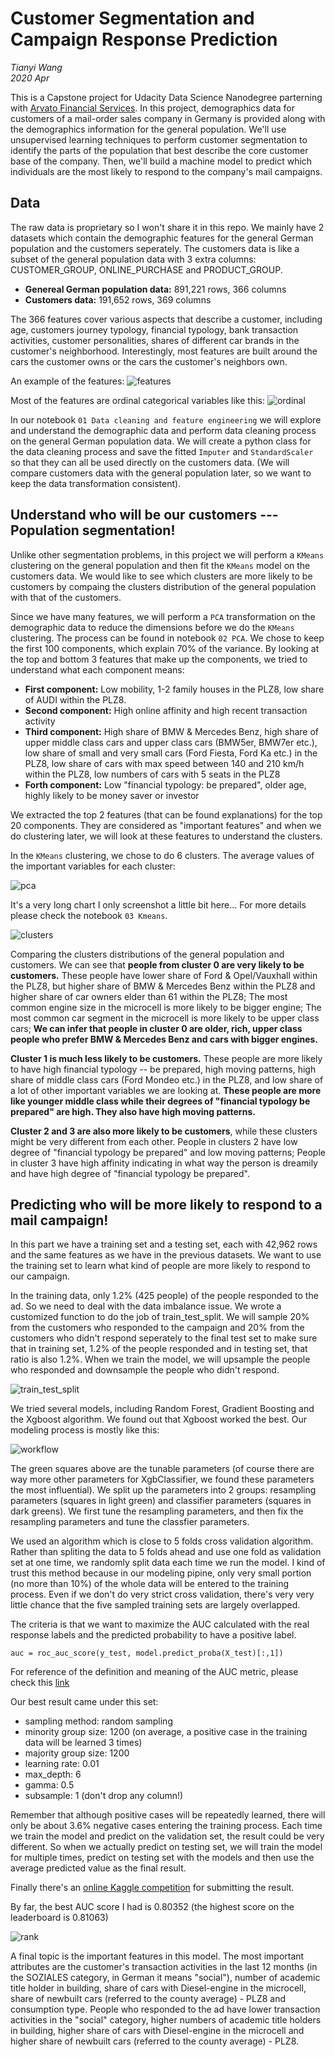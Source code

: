 # Customer Segmentation and Campaign Response Prediction
*Tianyi Wang*
<br>*2020 Apr*

This is a Capstone project for Udacity Data Science Nanodegree parterning with [Arvato Financial Services](https://finance.arvato.com/en-us/]). In this project, demographics data for customers of a mail-order sales company in Germany is provided along with the demographics information for the general population. We'll use unsupervised learning techniques to perform customer segmentation to identify the parts of the population that best describe the core customer base of the company. Then, we'll build a machine model to predict which individuals are the most likely to respond to the company's mail campaigns. 

## Data

The raw data is proprietary so I won't share it in this repo. We mainly have 2 datasets which contain the demographic features for the general German population and the customers seperately. The customers data is like a subset of the general population data with 3 extra columns: CUSTOMER_GROUP, ONLINE_PURCHASE and PRODUCT_GROUP.

* **Genereal German population data:** 891,221 rows, 366 columns
* **Customers data:** 191,652 rows, 369 columns

The 366 features cover various aspects that describe a customer, including age, customers journey typology, financial typology, bank transaction activities, customer personalities, shares of different car brands in the customer's neighborhood. Interestingly, most features are built around the cars the customer owns or the cars the customer's neighbors own. 

An example of the features:
![features](https://raw.githubusercontent.com/tianyiwangnova/2020_project__Customer_Segmentation_and_Campaign_Response_Prediction/master/screenshots/features.png)

Most of the features are ordinal categorical variables like this:
![ordinal](https://raw.githubusercontent.com/tianyiwangnova/2020_project__Customer_Segmentation_and_Campaign_Response_Prediction/master/screenshots/ordinal.png)

In our notebook `01 Data cleaning and feature engineering` we will explore and understand the demographic data and perform data cleaning process on the general German population data. We will create a python class for the data cleaning process and save the fitted `Imputer` and `StandardScaler` so that they can all be used directly on the customers data. (We will compare customers data with the general population later, so we want to keep the data transformation consistent).

## Understand who will be our customers --- Population segmentation!

Unlike other segmentation problems, in this project we will perform a `KMeans` clustering on the general population and then fit the `KMeans` model on the customers data.  We would like to see which clusters are more likely to be customers by compaing the clusters distribution of the general population with that of the customers.

Since we have many features, we will perform a `PCA` transformation on the demographic data to reduce the dimensions before we do the `KMeans` clustering. The process can be found in notebook `02 PCA`. We chose to keep the first 100 components, which explain 70% of the variance. By looking at the top and bottom 3 features that make up the components, we tried to understand what each component means:

* **First component:** Low mobility, 1-2 family houses in the PLZ8, low share of AUDI within the PLZ8.
* **Second component:** High online affinity and high recent transaction activity
* **Third component:** High share of BMW & Mercedes Benz, high share of upper middle class cars and upper class cars (BMW5er, BMW7er etc.), low share of small and very small cars (Ford Fiesta, Ford Ka etc.) in the PLZ8, low share of cars with max speed between 140 and 210 km/h within the PLZ8, low numbers of cars with 5 seats in the PLZ8
* **Forth component:** Low "financial typology: be prepared", older age, highly likely to be money saver or investor

We extracted the top 2 features (that can be found explanations) for the top 20 components. They are considered as "important features" and when we do clustering later, we will look at these features to understand the clusters.

In the `KMeans` clustering, we chose to do 6 clusters. The average values of the important variables for each cluster:

![pca](https://raw.githubusercontent.com/tianyiwangnova/2020_project__Customer_Segmentation_and_Campaign_Response_Prediction/master/screenshots/cluster_explanation.png)

It's a very long chart I only screenshot a little bit here... For more details please check the notebook `03 Kmeans`. 

![clusters](https://raw.githubusercontent.com/tianyiwangnova/2020_project__Customer_Segmentation_and_Campaign_Response_Prediction/master/screenshots/cluster.png)

Comparing the clusters distributions of the general population and customers. We can see that **people from cluster  0 are very likely to be customers.** These people have lower share of Ford & Opel/Vauxhall within the PLZ8, but higher share of BMW & Mercedes Benz within the PLZ8 and higher share of car owners elder than 61 within the PLZ8; The most common engine size in the microcell is more likely to be bigger engine; The most common car segment in the microcell is more likely to be upper class cars; **We can infer that people in cluster 0 are older, rich, upper class people who prefer BMW & Mercedes Benz and cars with bigger engines.**


**Cluster 1 is much less likely to be customers.** These people are more likely to have high financial typology -- be prepared, high moving patterns, high share of middle class cars (Ford Mondeo etc.) in the PLZ8, and low share of a lot of other important variables we are looking at. **These people are more like younger middle class while their degrees of "financial typology be prepared" are high. They also have high moving patterns.**

**Cluster 2 and 3 are also more likely to be customers**, while these clusters might be very different from each other. People in clusters 2 have low degree of "financial typology be prepared" and low moving patterns; People in cluster 3 have high affinity indicating in what way the person is dreamily and have high degree of "financial typology be prepared".

## Predicting who will be more likely to respond to a mail campaign!

In this part we have a training set and a testing set, each with 42,962 rows and the same features as we have in the previous datasets. We want to use the training set to learn what kind of people are more likely to respond to our campaign.

In the training data, only 1.2% (425 people) of the people responded to the ad. So we need to deal with the data imbalance issue. We wrote a customized function to do the job of train_test_split. We will sample 20% from the customers who responded to the campaign and 20% from the customers who didn't respond seperately to the final test set to make sure that in training set, 1.2% of the people responded and in testing set, that ratio is also 1.2%. When we train the model, we will upsample the people who responded and downsample the people who didn't respond.

![train_test_split](https://raw.githubusercontent.com/tianyiwangnova/2020_project__Customer_Segmentation_and_Campaign_Response_Prediction/master/screenshots/train%20test%20split.png)

We tried several models, including Random Forest, Gradient Boosting and the Xgboost algorithm. We found out that Xgboost worked the best. Our modeling process is mostly like this:

![workflow](https://raw.githubusercontent.com/tianyiwangnova/2020_project__Customer_Segmentation_and_Campaign_Response_Prediction/master/screenshots/aproject.png)

The green squares above are the tunable parameters (of course there are way more other parameters for XgbClassifier, we found these parameters the most influential). We split up the parameters into 2 groups: resampling parameters (squares in light green) and classifier parameters (squares in dark greens). We first tune the resampling parameters, and then fix the resampling parameters and tune the classfier parameters.

We used an algorithm which is close to 5 folds cross validation algorithm. Rather than spliting the data to 5 folds ahead and use one fold as validation set at one time, we randomly split data each time we run the model. I kind of trust this method because in our modeling pipine, only very small portion (no more than 10%) of the whole data will be entered to the training process. Even if we don't do very strict cross validation, there's very very little chance that the five sampled training sets are largely overlapped.

The criteria is that we want to maximize the AUC calculated with the real response labels and the predicted probability to have a positive label. 
```
auc = roc_auc_score(y_test, model.predict_proba(X_test)[:,1])
```
For reference of the definition and meaning of the AUC metric, please check this [link](https://developers.google.com/machine-learning/crash-course/classification/roc-and-auc)

Our best result came under this set:

* sampling method: random sampling
* minority group size: 1200 (on average, a positive case in the training data will be learned 3 times)
* majority group size: 1200
* learning rate: 0.01
* max_depth: 6
* gamma: 0.5
* subsample: 1 (don't drop any column!)

Remember that although positive cases will be repeatedly learned, there will only be about 3.6% negative cases entering the training process. Each time we train the model and predict on the validation set, the result could be very different. So when we actually predict on testing set, we will train the model for multiple times, predict on testing set with the models and then use the average predicted value as the final result.

Finally there's an [online Kaggle competition](https://www.kaggle.com/c/udacity-arvato-identify-customers/overview) for submitting the result. 

By far, the best AUC score I had is 0.80352 (the highest score on the leaderboard is 0.81063)

![rank](https://raw.githubusercontent.com/tianyiwangnova/2020_project__Customer_Segmentation_and_Campaign_Response_Prediction/master/screenshots/kaggle.png)

A final topic is the important features in this model. The most important attributes are the customer's transaction activities in the last 12 months (in the SOZIALES category, in German it means "social"), number of academic title holder in building, share of cars with Diesel-engine in the microcell, share of newbuilt cars (referred to the county average) - PLZ8 and consumption type. People who responded to the ad have lower transaction activities in the "social" category, higher numbers of academic title holders in building, higher share of cars with Diesel-engine in the microcell and higher share of newbuilt cars (referred to the county average) - PLZ8.



















